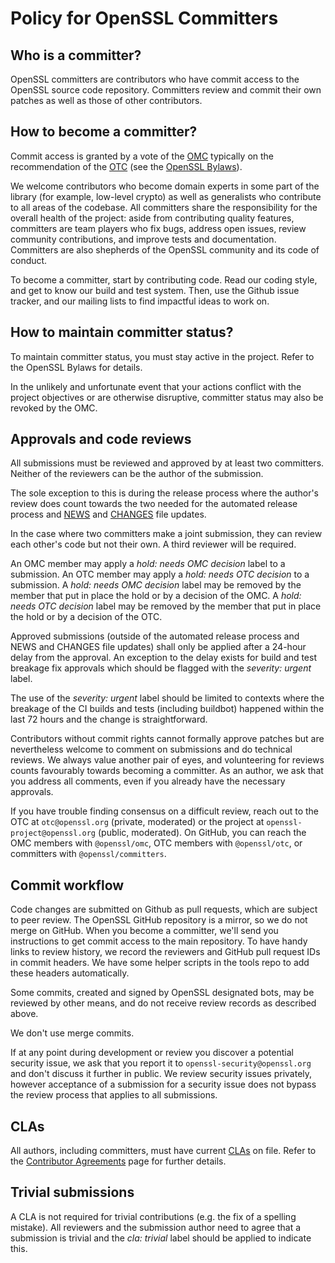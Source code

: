# Policy for OpenSSL Committers

## Who is a committer?

OpenSSL committers are contributors who have commit access to the OpenSSL
source code repository.  Committers review and commit their own patches
as well as those of other contributors.

## How to become a committer?

Commit access is granted by a vote of the [OMC] typically on the
recommendation of the [OTC] (see the [OpenSSL Bylaws]).

We welcome contributors who become domain experts in some part of
the library (for example, low-level crypto) as well as generalists
who contribute to all areas of the codebase.  All committers share
the responsibility for the overall health of the project: aside from
contributing quality features, committers are team players who fix bugs,
address open issues, review community contributions, and improve tests
and documentation.  Committers are also shepherds of the OpenSSL community
and its code of conduct.

To become a committer, start by contributing code.  Read our coding style,
and get to know our build and test system.  Then, use the Github issue
tracker, and our mailing lists to find impactful ideas to work on.

## How to maintain committer status?

To maintain committer status, you must stay active in the project.  Refer
to the OpenSSL Bylaws for details.

In the unlikely and unfortunate event that your actions conflict with
the project objectives or are otherwise disruptive, committer status
may also be revoked by the OMC.

## Approvals and code reviews

All submissions must be reviewed and approved by at least two committers.
Neither of the reviewers can be the author of the submission.

The sole exception to this is during the release process where the
author's review does count towards the two needed for the automated
release process and [NEWS] and [CHANGES] file updates.

In the case where two committers make a joint submission, they can review
each other's code but not their own.  A third reviewer will be required.

An OMC member may apply a _hold: needs OMC decision_ label to a submission.
An OTC member may apply a _hold: needs OTC decision_ to a submission.
A _hold: needs OMC decision_ label may be removed by the member that put
in place the hold or by a decision of the OMC.
A _hold: needs OTC decision_ label may be removed by the member that put
in place the hold or by a decision of the OTC.

Approved submissions (outside of the automated release process and
NEWS and CHANGES file updates) shall only be applied after a 24-hour
delay from the approval.  An exception to the delay exists for build and
test breakage fix approvals which should be flagged with the _severity:
urgent_ label.

The use of the _severity: urgent_ label should be limited to contexts where the
breakage of the CI builds and tests (including buildbot) happened within the
last 72 hours and the change is straightforward.

Contributors without commit rights cannot formally approve patches but
are nevertheless welcome to comment on submissions and do technical
reviews.  We always value another pair of eyes, and volunteering for
reviews counts favourably towards becoming a committer.  As an author,
we ask that you address all comments, even if you already have the
necessary approvals.

If you have trouble finding consensus on a difficult review, reach out to
the OTC at `otc@openssl.org` (private, moderated) or the project
at `openssl-project@openssl.org` (public, moderated).  On GitHub, you can
reach the OMC members with `@openssl/omc`, OTC members with `@openssl/otc`,
or committers with `@openssl/committers`.

## Commit workflow

Code changes are submitted on Github as pull requests, which are subject to
peer review.  The OpenSSL GitHub repository is a mirror, so we do not merge
on GitHub.  When you become a committer, we'll send you instructions to get
commit access to the main repository.  To have handy links to review
history, we record the reviewers and GitHub pull request IDs in commit
headers.  We have some helper scripts in the tools repo to add these headers
automatically.

Some commits, created and signed by OpenSSL designated bots, may be reviewed
by other means, and do not receive review records as described above.

We don't use merge commits.

If at any point during development or review you discover a potential
security issue, we ask that you report it to `openssl-security@openssl.org`
and don't discuss it further in public.  We review security issues
privately, however acceptance of a submission for a security issue does
not bypass the review process that applies to all submissions.

## CLAs

All authors, including committers, must have current [CLAs] on file.
Refer to the [Contributor Agreements] page for further details.

## Trivial submissions

A CLA is not required for trivial contributions (e.g. the fix of a
spelling mistake).  All reviewers and the submission author need to
agree that a submission is trivial and the _cla: trivial_ label should
be applied to indicate this.

[Contributor Agreements]: https://www.openssl.org/policies/cla.html
[OpenSSL Bylaws]: https://www.openssl.org/policies/omc-bylaws.html
[OMC]: https://github.com/openssl/general-policies/blob/master/policies/glossary.md#omc
[OTC]: https://github.com/openssl/general-policies/blob/master/policies/glossary.md#otc
[CLAs]: https://github.com/openssl/general-policies/blob/master/policies/glossary.md#cla
[NEWS]: https://github.com/openssl/general-policies/blob/master/policies/glossary.md#news
[CHANGES]: https://github.com/openssl/general-policies/blob/master/policies/glossary.md#changes
[OpenSSL Bylaws]: https://github.com/openssl/general-policies/blob/master/policies/glossary.md#bylaws

